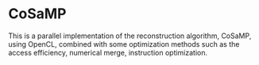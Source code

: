 # CoSaMP
This is a parallel implementation of the reconstruction algorithm, CoSaMP, using OpenCL, combined with some optimization methods such as the access efficiency, numerical merge, instruction optimization.
